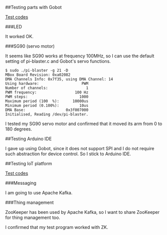 ##Testing parts with Gobot

[Test codes](./gobot)

###LED

It worked OK.

###SG90 (servo motor)

It seems like SG90 works at frequency 100MHz, so I can use the default setting of pi-blaster.c and Gobot's servo functions.

```
$ sudo ./pi-blaster -g 21 -D
MBox Board Revision: 0xa02082
DMA Channels Info: 0x7f35, using DMA Channel: 14
Using hardware:                   PWM
Number of channels:                 1
PWM frequency:                 100 Hz
PWM steps:                       1000
Maximum period (100  %):      10000us
Minimum period (0.100%):         10us
DMA Base:                  0x3f007000
Initialised, Reading /dev/pi-blaster.
```

I tested my SG90 servo motor and confirmed that it moved its arm from 0 to 180 degrees.

##Testing Arduino IDE
 
I gave up using Gobot, since it does not support SPI and I do not require such abstraction for device control. So I stick to Arduino IDE.

##Testing IoT platform

[Test codes](./iot_pf)

###Messaging

I am going to use Apache Kafka.

###Thing management

ZooKeeper has been used by Apache Kafka, so I want to share ZooKeeper for thing management too.

I confirmed that my test program worked with ZK.

